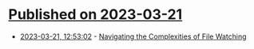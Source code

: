 # [Published on 2023-03-21](index.md)

* [2023-03-21, 12:53:02](https://lobste.rs/s/mjppkn/navigating_complexities_file_watching) - [Navigating the Complexities of File Watching](https://github.com/vercel/turbo/issues/986#issuecomment-1477360394)
